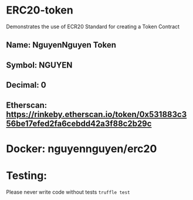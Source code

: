 # ERC20-token
Demonstrates the use of ECR20 Standard for creating a Token Contract
## Name: NguyenNguyen Token
## Symbol: NGUYEN
## Decimal: 0
## Etherscan: https://rinkeby.etherscan.io/token/0x531883c356be17efed2fa6cebdd42a3f88c2b29c

# Docker: nguyennguyen/erc20
# Testing:
Please never write code without tests
<code>truffle test</code>
